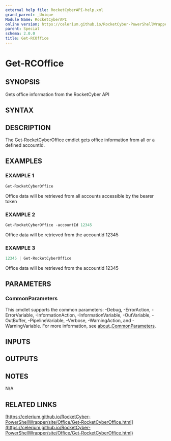 ```yaml
---
external help file: RocketCyberAPI-help.xml
grand_parent: _Unique
Module Name: RocketCyberAPI
online version: https://celerium.github.io/RocketCyber-PowerShellWrapper/site/_Unique/Get-RCOffice.html
parent: Special
schema: 2.0.0
title: Get-RCOffice
---
```


# Get-RCOffice

## SYNOPSIS
Gets office information from the RocketCyber API

## SYNTAX

## DESCRIPTION
The Get-RocketCyberOffice cmdlet gets office information
from all or a defined accountId.

## EXAMPLES

### EXAMPLE 1
```powershell
Get-RocketCyberOffice
```

Office data will be retrieved from all accounts accessible
by the bearer token

### EXAMPLE 2
```powershell
Get-RocketCyberOffice -accountId 12345
```

Office data will be retrieved from the accountId 12345

### EXAMPLE 3
```powershell
12345 | Get-RocketCyberOffice
```

Office data will be retrieved from the accountId 12345

## PARAMETERS

### CommonParameters
This cmdlet supports the common parameters: -Debug, -ErrorAction, -ErrorVariable, -InformationAction, -InformationVariable, -OutVariable, -OutBuffer, -PipelineVariable, -Verbose, -WarningAction, and -WarningVariable. For more information, see [about_CommonParameters](http://go.microsoft.com/fwlink/?LinkID=113216).

## INPUTS

## OUTPUTS

## NOTES
N\A

## RELATED LINKS

[https://celerium.github.io/RocketCyber-PowerShellWrapper/site/Office/Get-RocketCyberOffice.html](https://celerium.github.io/RocketCyber-PowerShellWrapper/site/Office/Get-RocketCyberOffice.html)

